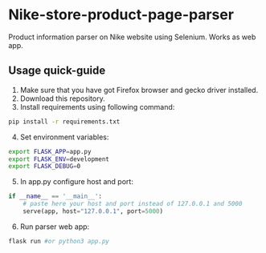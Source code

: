 # Nike-store-product-page-parser
Product information parser on Nike website using Selenium. Works as web app.

## Usage quick-guide
1. Make sure that you have got Firefox browser and gecko driver installed.
2. Download this repository.
3. Install requirements using following command:
```sh
pip install -r requirements.txt
```
4. Set environment variables:
```sh
export FLASK_APP=app.py
export FLASK_ENV=development
export FLASK_DEBUG=0
```
5. In app.py configure host and port:
```python
if __name__ == '__main__':
    # paste here your host and port instead of 127.0.0.1 and 5000
    serve(app, host="127.0.0.1", port=5000)
```
6. Run parser web app:
```sh
flask run #or python3 app.py
```
